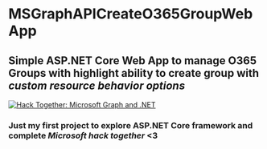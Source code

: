 # MSGraphAPICreateO365GroupWebApp
## Simple ASP.NET Core Web App to manage O365 Groups with highlight ability to create group with <i>custom resource behavior options</i>
[![Hack Together: Microsoft Graph and .NET](https://img.shields.io/badge/Microsoft%20-Hack--Together-orange?style=for-the-badge&logo=microsoft)](https://github.com/microsoft/hack-together)
### Just my first project to explore ASP.NET Core framework and complete <i>Microsoft hack together</i> <3
